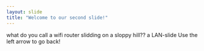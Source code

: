 ```yaml
---
layout: slide
title: "Welcome to our second slide!"
---
```

what do you call a wifi router slidding on a sloppy hill?? a LAN-slide
Use the left arrow to go back!
